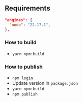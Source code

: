 ## Requirements

```json
"engines": {
  "node": "22.17.1",
},
```

### How to build

- `yarn npm:build`

### How to publish

- `npm login`
- Update version in `package.json`
- `yarn npm:build`
- `npm publish`